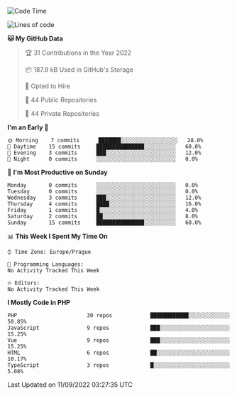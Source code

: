 <!--START_SECTION:waka-->
![Code Time](http://img.shields.io/badge/Code%20Time-1%2C583%20hrs%2058%20mins-blue)

![Lines of code](https://img.shields.io/badge/From%20Hello%20World%20I%27ve%20Written-175%20Thousand%20lines%20of%20code-blue)

**🐱 My GitHub Data** 

> 🏆 31 Contributions in the Year 2022
 > 
> 📦 187.9 kB Used in GitHub's Storage 
 > 
> 💼 Opted to Hire
 > 
> 📜 44 Public Repositories 
 > 
> 🔑 44 Private Repositories  
 > 
**I'm an Early 🐤** 

```text
🌞 Morning    7 commits      ███████░░░░░░░░░░░░░░░░░░   28.0% 
🌆 Daytime    15 commits     ███████████████░░░░░░░░░░   60.0% 
🌃 Evening    3 commits      ███░░░░░░░░░░░░░░░░░░░░░░   12.0% 
🌙 Night      0 commits      ░░░░░░░░░░░░░░░░░░░░░░░░░   0.0%

```
📅 **I'm Most Productive on Sunday** 

```text
Monday       0 commits      ░░░░░░░░░░░░░░░░░░░░░░░░░   0.0% 
Tuesday      0 commits      ░░░░░░░░░░░░░░░░░░░░░░░░░   0.0% 
Wednesday    3 commits      ███░░░░░░░░░░░░░░░░░░░░░░   12.0% 
Thursday     4 commits      ████░░░░░░░░░░░░░░░░░░░░░   16.0% 
Friday       1 commits      █░░░░░░░░░░░░░░░░░░░░░░░░   4.0% 
Saturday     2 commits      ██░░░░░░░░░░░░░░░░░░░░░░░   8.0% 
Sunday       15 commits     ███████████████░░░░░░░░░░   60.0%

```


📊 **This Week I Spent My Time On** 

```text
⌚︎ Time Zone: Europe/Prague

💬 Programming Languages: 
No Activity Tracked This Week

🔥 Editors: 
No Activity Tracked This Week

```

**I Mostly Code in PHP** 

```text
PHP                      30 repos            ████████████░░░░░░░░░░░░░   50.85% 
JavaScript               9 repos             ███░░░░░░░░░░░░░░░░░░░░░░   15.25% 
Vue                      9 repos             ███░░░░░░░░░░░░░░░░░░░░░░   15.25% 
HTML                     6 repos             ██░░░░░░░░░░░░░░░░░░░░░░░   10.17% 
TypeScript               3 repos             █░░░░░░░░░░░░░░░░░░░░░░░░   5.08%

```



 Last Updated on 11/09/2022 03:27:35 UTC
<!--END_SECTION:waka-->
<!--
**AlexKratky/AlexKratky** is a ✨ _special_ ✨ repository because its `README.md` (this file) appears on your GitHub profile.

Here are some ideas to get you started:

- 🔭 I’m currently working on ...
- 🌱 I’m currently learning ...
- 👯 I’m looking to collaborate on ...
- 🤔 I’m looking for help with ...
- 💬 Ask me about ...
- 📫 How to reach me: ...
- 😄 Pronouns: ...
- ⚡ Fun fact: ...
-->
